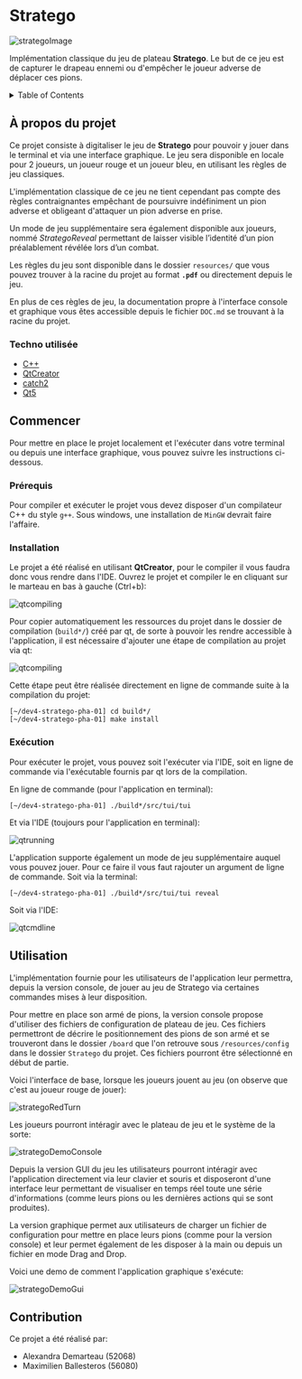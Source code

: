 # Stratego

![strategoImage](/resources/images/stratego-header.png)

Implémentation classique du jeu de plateau **Stratego**. Le but de ce jeu
est de capturer le drapeau ennemi ou d'empêcher le joueur adverse de déplacer
ces pions.

<details>
    <summary>Table of Contents</summary>
    <ol>
        <li>
            <a href="#à-propos-du-projet">À propos du projet</a>
            <ul>
                <li><a href="#techno-utilisée">Techno utilisée</a></li>
            </ul>
        </li>
        <li>
            <a href="#commencer">Commencer</a>
            <ul>
                <li><a href="#prérequis">Prérequis</a></li>
                <li><a href="#installation">Installation</a></li>
                <li><a href="#exécution">Exécution</a></li>
            </ul>
        </li>
        <li><a href="#utilisation">Utilisation</a></li>
        <li><a href="#contribution">Contribution</a></li>
    </ol>
</details>

## À propos du projet

Ce projet consiste à digitaliser le jeu de **Stratego** pour pouvoir y jouer dans le terminal et via
une interface graphique. Le jeu sera disponible en locale pour 2 joueurs, un joueur rouge et un joueur
bleu, en utilisant les règles de jeu classiques.

L'implémentation classique de ce jeu ne tient cependant pas compte des règles contraignantes empêchant de
poursuivre indéfiniment un pion adverse et obligeant d'attaquer un pion adverse en prise.

Un mode de jeu supplémentaire sera également disponible aux joueurs, nommé *StrategoReveal* permettant de 
laisser visible l’identité d’un pion préalablement révélée lors d’un combat.

Les règles du jeu sont disponible dans le dossier `resources/` que vous pouvez trouver à la 
racine du projet au format **`.pdf`** ou directement depuis le jeu.

En plus de ces règles de jeu, la documentation propre à l'interface console et graphique vous êtes
accessible depuis le fichier `DOC.md` se trouvant à la racine du projet.

### Techno utilisée

* [C++](https://www.cplusplus.com/)
* [QtCreator](https://www.qt.io/product/development-tools)
* [catch2](https://github.com/catchorg/Catch2/tree/v2.x)
* [Qt5](https://doc.qt.io/qt-5/)

## Commencer

Pour mettre en place le projet localement et l'exécuter dans votre terminal ou depuis 
une interface graphique, vous pouvez suivre les instructions ci-dessous.

### Prérequis

Pour compiler et exécuter le projet vous devez disposer d'un compilateur C++ du style `g++`. Sous windows, une installation
de `MinGW` devrait faire l'affaire.

### Installation

Le projet a été réalisé en utilisant **QtCreator**, pour le compiler il vous faudra donc vous rendre
dans l'IDE. Ouvrez le projet et compiler le en cliquant sur le marteau en bas à gauche (Ctrl+b):

![qtcompiling](/resources/gif/qt_compiling.gif)

Pour copier automatiquement les ressources du projet dans le dossier de compilation (`build*/`) créé par qt, de sorte à pouvoir
les rendre accessible à l'application, il est nécessaire d'ajouter une étape de compilation au projet via qt:

![qtcompiling](/resources/gif/qt_buildStep.gif)

Cette étape peut être réalisée directement en ligne de commande suite à la compilation du projet:

```
[~/dev4-stratego-pha-01] cd build*/
[~/dev4-stratego-pha-01] make install
```

### Exécution

Pour exécuter le projet, vous pouvez soit l'exécuter via l'IDE, soit en ligne de commande via
l'exécutable fournis par qt lors de la compilation.

En ligne de commande (pour l'application en terminal):

```
[~/dev4-stratego-pha-01] ./build*/src/tui/tui
```

Et via l'IDE (toujours pour l'application en terminal):

![qtrunning](/resources/gif/qt_running.gif)

L'application supporte également un mode de jeu supplémentaire auquel vous pouvez jouer. Pour ce faire il
vous faut rajouter un argument de ligne de commande. Soit via la terminal:

```
[~/dev4-stratego-pha-01] ./build*/src/tui/tui reveal
```

Soit via l'IDE:

![qtcmdline](/resources/images/qt_cmdline.png)

## Utilisation

L'implémentation fournie pour les utilisateurs de l'application leur permettra, depuis la version
console, de jouer au jeu de Stratego via certaines commandes mises à leur disposition.

Pour mettre en place son armé de pions, la version console propose d'utiliser des fichiers de configuration de plateau
de jeu. Ces fichiers permettront de décrire le positionnement des pions de son armé et se trouveront dans
le dossier `/board` que l'on retrouve sous `/resources/config` dans le dossier `Stratego` du projet. Ces fichiers pourront être
sélectionné en début de partie.

Voici l'interface de base, lorsque les joueurs jouent au jeu (on observe que c'est au joueur rouge de jouer):

![strategoRedTurn](/resources/images/strategoRedTurn.png)

Les joueurs pourront intéragir avec le plateau de jeu et le système de la sorte:

![strategoDemoConsole](/resources/gif/strategoDemoConsole.gif)

Depuis la version GUI du jeu les utilisateurs pourront intéragir avec l'application directement via leur
clavier et souris et disposeront d'une interface leur permettant de visualiser en temps réel toute une
série d'informations (comme leurs pions ou les dernières actions qui se sont produites).

La version graphique permet aux utilisateurs de charger un fichier de configuration pour mettre en place leurs pions (comme pour la version
console) et leur permet également de les disposer à la main ou depuis un fichier en mode Drag and Drop.

Voici une demo de comment l'application graphique s'exécute:

![strategoDemoGui](/resources/gif/strategoDemoGui.gif)

## Contribution

Ce projet a été réalisé par:

* Alexandra Demarteau (52068)
* Maximilien Ballesteros (56080)

